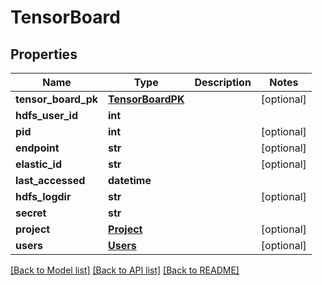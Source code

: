 # TensorBoard

## Properties
Name | Type | Description | Notes
------------ | ------------- | ------------- | -------------
**tensor_board_pk** | [**TensorBoardPK**](TensorBoardPK.md) |  | [optional] 
**hdfs_user_id** | **int** |  | 
**pid** | **int** |  | [optional] 
**endpoint** | **str** |  | [optional] 
**elastic_id** | **str** |  | [optional] 
**last_accessed** | **datetime** |  | 
**hdfs_logdir** | **str** |  | [optional] 
**secret** | **str** |  | 
**project** | [**Project**](Project.md) |  | [optional] 
**users** | [**Users**](Users.md) |  | [optional] 

[[Back to Model list]](../README.md#documentation-for-models) [[Back to API list]](../README.md#documentation-for-api-endpoints) [[Back to README]](../README.md)

